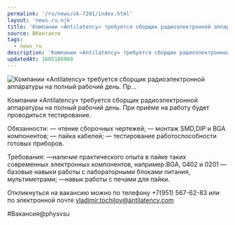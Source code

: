 ```yaml
---
permalink: '/ru/news/vk-7201/index.html'
layout: 'news.ru.njk'
title: 'Компании «Antilatency» требуется сборщик радиоэлектронной аппаратуры на полный рабочий день. Пр…'
source: ВКонтакте
tags:
  - news_ru
description: 'Компании «Antilatency» требуется сборщик радиоэлектронной аппаратуры на полный рабочий день. Пр…'
updatedAt: 1605186060
---
```

![Компании «Antilatency» требуется сборщик радиоэлектронной аппаратуры на полный рабочий день. Пр…](https://sun9-18.userapi.com/impg/Ukt8-6FAPAt45fQF34hgKfeBJVTl2selTGIdIw/aRVlF1aa5bk.jpg?size=1280x853&quality=96&proxy=1&sign=c998c3e353e93ed167e90d01e644813e&c_uniq_tag=0AyBUTEaJlOYZJNxDshJYJqLA7dSjUbUqOWQuevwmOc&type=album)

Компании «Antilatency» требуется сборщик радиоэлектронной аппаратуры на полный рабочий день. При приёме на работу будет проводиться тестирование.

Обязанности:
— чтение сборочных чертежей;
— монтаж SMD,DIP и BGA компонентов;
— пайка кабелей;
— тестирование работоспособности готовых приборов.

Требования:
—наличие практического опыта в пайке таких современных электронных компонентов, например:BGA, 0402 и 0201
—базовые навыки работы с лабораторными блоками питания, мультиметрами;
—навык работы с печами для пайки.

Откликнуться на вакансию можно по телефону +7(951) 567-62-83 или по электронной почте vladimir.tochilov@antilatency.com

#Вакансия@physvsu
